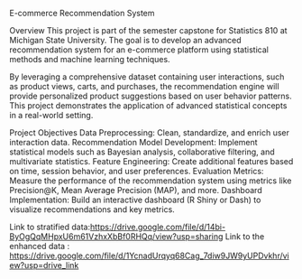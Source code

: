 E-commerce Recommendation System

Overview
This project is part of the semester capstone for Statistics 810 at Michigan State University. The goal is to develop an advanced recommendation system for an e-commerce platform using statistical methods and machine learning techniques.

By leveraging a comprehensive dataset containing user interactions, such as product views, carts, and purchases, the recommendation engine will provide personalized product suggestions based on user behavior patterns. This project demonstrates the application of advanced statistical concepts in a real-world setting.

Project Objectives
Data Preprocessing: Clean, standardize, and enrich user interaction data.
Recommendation Model Development: Implement statistical models such as Bayesian analysis, collaborative filtering, and multivariate statistics.
Feature Engineering: Create additional features based on time, session behavior, and user preferences.
Evaluation Metrics: Measure the performance of the recommendation system using metrics like Precision@K, Mean Average Precision (MAP), and more.
Dashboard Implementation: Build an interactive dashboard (R Shiny or Dash) to visualize recommendations and key metrics.

Link to stratified data:https://drive.google.com/file/d/14bi-ByOgQqMHpxU6m61VzhxXbBf0RHQq/view?usp=sharing
Link to the enhanced data : https://drive.google.com/file/d/1YcnadUrqyq68Cag_7diw9JW9yUPDvkhr/view?usp=drive_link
